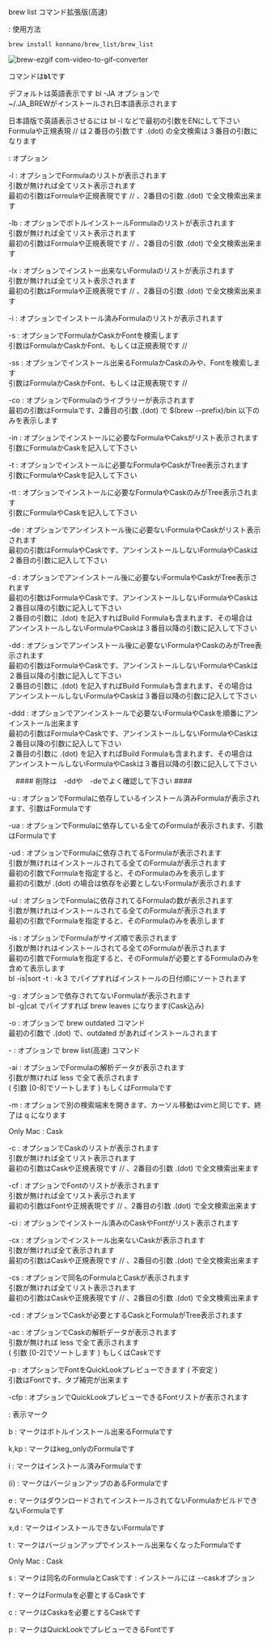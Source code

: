 brew list コマンド拡張版(高速)

: 使用方法

```
brew install konnano/brew_list/brew_list
```

![brew-ezgif com-video-to-gif-converter](https://github.com/konnano/brew_list/assets/73874687/10f3a2f8-9c02-46dc-a759-71a76304f131)


コマンドは<strong>`bl`</strong>です


デフォルトは英語表示です bl -JA オプションで  
~/.JA_BREWがインストールされ日本語表示されます

日本語版で英語表示させるには bl -l などで最初の引数をENにして下さい  
Formulaや正規表現 // は２番目の引数です .(dot) の全文検索は３番目の引数になります

: オプション

-l : オプションでFormulaのリストが表示されます  
引数が無ければ全てリスト表示されます  
最初の引数はFormulaや正規表現です // 、2番目の引数 .(dot) で全文検索出来ます

-lb : オプションでボトルインストールFormulaのリストが表示されます  
引数が無ければ全てリスト表示されます  
最初の引数はFormulaや正規表現です // 、2番目の引数 .(dot) で全文検索出来ます

-lx : オプションでインストー出来ないFormulaのリストが表示されます  
引数が無ければ全てリスト表示されます  
最初の引数はFormulaや正規表現です // 、2番目の引数 .(dot) で全文検索出来ます

-i : オプションでインストール済みFormulaのリストが表示されます

-s : オプションでFormulaかCaskかFontを検索します  
引数はFormulaかCaskかFont、もしくは正規表現です //

-ss : オプションでインストール出来るFormulaかCaskのみや、Fontを検索します  
引数はFormulaかCaskかFont、もしくは正規表現です //

-co : オプションでFormulaのライブラリーが表示されます  
最初の引数はFormulaです、2番目の引数 .(dot) で $(brew --prefix)/bin 以下のみを表示します

-in : オプションでインストールに必要なFormulaやCaksがリスト表示されます  
引数にFormulaかCaskを記入して下さい

-t : オプションでインストールに必要なFormulaやCaskがTree表示されます  
引数にFormulaやCaskを記入して下さい

-tt : オプションでインストールに必要なFormulaやCaskのみがTree表示されます  
引数にFormulaやCaskを記入して下さい

-de : オプションでアンインストール後に必要ないFormulaやCaskがリスト表示されます  
最初の引数はFormulaやCaskです、アンインストールしないFormulaやCaskは２番目の引数に記入して下さい

-d : オプションでアンインストール後に必要ないFormulaやCaskがTree表示されます  
最初の引数はFormulaやCaskです、アンインストールしないFormulaやCaskは２番目以降の引数に記入して下さい  
２番目の引数に .(dot) を記入すればBuild Formulaも含まれます、その場合は  
アンインストールしないFormulaやCaskは３番目以降の引数に記入して下さい

-dd : オプションでアンインストール後に必要ないFormulaやCaskのみがTree表示されます  
最初の引数はFormulaやCaskです、アンインストールしないFormulaやCaskは２番目以降の引数に記入して下さい  
２番目の引数に .(dot) を記入すればBuild Formulaも含まれます、その場合は  
アンインストールしないFormulaやCaskは３番目以降の引数に記入して下さい

-ddd : オプションでアンインストールで必要ないFormulaやCaskを順番にアンインストール出来ます  
最初の引数はFormulaやCaskです、アンインストールしないFormulaやCaskは２番目以降の引数に記入して下さい  
２番目の引数に .(dot) を記入すればBuild Formulaも含まれます、その場合は  
アンインストールしないFormulaやCaskは３番目以降の引数に記入して下さい

　#### 削除は　-ddや　-deでよく確認して下さい ####

-u : オプションでFormulaに依存しているインストール済みFormulaが表示されます、引数はFormulaです

-ua : オプションでFormulaに依存している全てのFormulaが表示されます、引数はFormulaです

-ud : オプションでFormulaに依存されてるFormulaが表示されます  
引数が無けれはインストールされてる全てのFormulaが表示されます  
最初の引数でFormulaを指定すると、そのFormulaのみを表示します  
最初の引数が .(dot) の場合は依存を必要としないFormulaが表示されます

-ul : オプションでFormulaに依存されてるFormulaの数が表示されます  
引数が無けれはインストールされてる全てのFormulaが表示されます  
最初の引数でFormulaを指定すると、そのFormulaのみを表示します

-is : オプションでFormulaがサイズ順で表示されます  
引数が無けれはインストールされてる全てのFormulaが表示されます  
最初の引数でFormulaを指定すると、そのFormulaが必要とするFormulaのみを含めて表示します  
bl -is|sort -t : -k 3 でパイプすればインストールの日付順にソートされます

-g : オプションで依存されてないFormulaが表示されます  
bl -g|cat でパイプすれば brew leaves になります(Cask込み)

-o : オプションで brew outdated コマンド  
最初の引数で .(dot) で、outdated があればインストールされます

\- : オプションで brew list(高速) コマンド

-ai : オプションでFormulaの解析データが表示されます  
引数が無ければ less で全て表示されます  
( 引数 [0-8]でソートします ) もしくはFormulaです

-m : オプションで別の検索端末を開きます、カーソル移動はvimと同じです、終了は q になります

Only Mac : Cask

-c : オプションでCaskのリストが表示されます  
引数が無ければ全てリスト表示されます  
最初の引数はCaskや正規表現です // 、2番目の引数 .(dot) で全文検索出来ます

-cf : オプションでFontのリストが表示されます  
引数が無ければ全てリスト表示されます  
最初の引数はFontや正規表現です // 、2番目の引数 .(dot) で全文検索出来ます

-ci : オプションでインストール済みのCaskやFontがリスト表示されます

-cx : オプションでインストール出来ないCaskが表示されます  
引数が無ければ全て表示されます  
最初の引数はCaskや正規表現です // 、2番目の引数 .(dot) で全文検索出来ます

-cs : オプションで同名のFormulaとCaskが表示されます  
引数が無ければ全てリスト表示されます  
最初の引数はCaskや正規表現です // 、2番目の引数 .(dot) で全文検索出来ます

-cd : オプションでCaskが必要とするCaskとFormulaがTree表示されます

-ac : オプションでCaskの解析データが表示されます  
引数が無ければ less で全て表示されます  
( 引数 [0-2]でソートします ) もしくはCaskです

-p : オプションでFontをQuickLookプレビューできます ( 不安定 )  
引数はFontです、タブ補完が出来ます

-cfp : オプションでQuickLookプレビューできるFontリストが表示されます

: 表示マーク

b : マークはボトルインストール出来るFormulaです

k,kp : マークはkeg_onlyのFormulaです

i : マークはインストール済みFormulaです

(i) : マークはバージョンアップのあるFormulaです

e : マークはダウンロードされてインストールされてないFormulaかビルドできないFormulaです

x,d : マークはインストールできないFormulaです

t : マークはバージョンアップでインストール出来なくなったFormulaです

Only Mac : Cask

s : マークは同名のFormulaとCaskです : インストールには --caskオプション

f : マークはFormulaを必要とするCaskです

c : マークはCaskaを必要とするCaskです

p : マークはQuickLookでプレビューできるFontです
